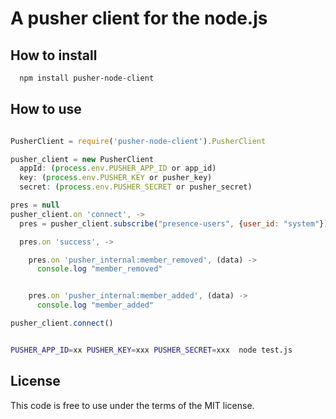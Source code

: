 # A pusher client for the node.js

## How to install

```bash
  npm install pusher-node-client
```

## How to use

```javascript

PusherClient = require('pusher-node-client').PusherClient

pusher_client = new PusherClient
  appId: (process.env.PUSHER_APP_ID or app_id)
  key: (process.env.PUSHER_KEY or pusher_key)
  secret: (process.env.PUSHER_SECRET or pusher_secret)

pres = null
pusher_client.on 'connect', ->
  pres = pusher_client.subscribe("presence-users", {user_id: "system"})

  pres.on 'success', ->

    pres.on 'pusher_internal:member_removed', (data) ->
      console.log "member_removed"


    pres.on 'pusher_internal:member_added', (data) ->
      console.log "member_added"

pusher_client.connect()

```

```sh

PUSHER_APP_ID=xx PUSHER_KEY=xxx PUSHER_SECRET=xxx  node test.js

```

## License

This code is free to use under the terms of the MIT license.
